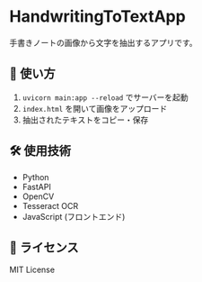 # HandwritingToTextApp

手書きノートの画像から文字を抽出するアプリです。

## 🚀 使い方
1. `uvicorn main:app --reload` でサーバーを起動
2. `index.html` を開いて画像をアップロード
3. 抽出されたテキストをコピー・保存

## 🛠 使用技術
- Python
- FastAPI
- OpenCV
- Tesseract OCR
- JavaScript (フロントエンド)

## 📜 ライセンス
MIT License
